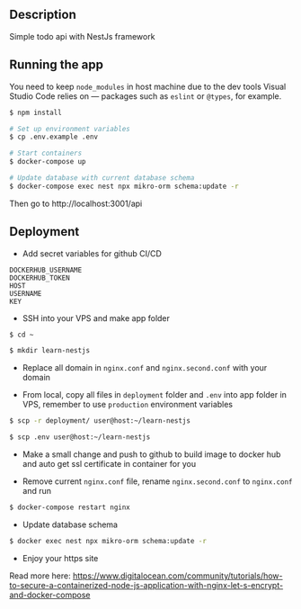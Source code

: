 ## Description

Simple todo api with NestJs framework

## Running the app

You need to keep `node_modules` in host machine due to the dev tools Visual Studio Code relies on — packages such as `eslint` or `@types`, for example.

```bash
$ npm install
```

```bash
# Set up environment variables
$ cp .env.example .env
```

```bash
# Start containers
$ docker-compose up
```

```bash
# Update database with current database schema
$ docker-compose exec nest npx mikro-orm schema:update -r
```

Then go to http://localhost:3001/api

## Deployment

- Add secret variables for github CI/CD

```
DOCKERHUB_USERNAME
DOCKERHUB_TOKEN
HOST
USERNAME
KEY
```

- SSH into your VPS and make app folder

```bash
$ cd ~

$ mkdir learn-nestjs
```

- Replace all domain in `nginx.conf` and `nginx.second.conf` with your domain

- From local, copy all files in `deployment` folder and `.env` into app folder in VPS, remember to use `production` environment variables

```bash
$ scp -r deployment/ user@host:~/learn-nestjs

$ scp .env user@host:~/learn-nestjs
```

- Make a small change and push to github to build image to docker hub and auto get ssl certificate in container for you

- Remove current `nginx.conf` file, rename `nginx.second.conf` to `nginx.conf` and run

```bash
$ docker-compose restart nginx
```

- Update database schema

```bash
$ docker exec nest npx mikro-orm schema:update -r
```

- Enjoy your https site

Read more here: https://www.digitalocean.com/community/tutorials/how-to-secure-a-containerized-node-js-application-with-nginx-let-s-encrypt-and-docker-compose
